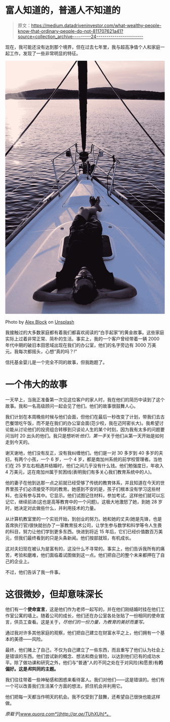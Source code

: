 # 富人知道的，普通人不知道的

> 原文：<https://medium.datadriveninvestor.com/what-wealthy-people-know-that-ordinary-people-do-not-811707621a41?source=collection_archive---------24----------------------->

现在，我可能还没有达到那个境界，但在过去七年里，我与超高净值个人和家庭一起工作，发现了一些非常明显的特征。

![](img/494ffb63309e2333c0506d9f2026906a.png)

Photo by [Alex Block](https://unsplash.com/photos/R-vEolhiyAY?utm_source=unsplash&utm_medium=referral&utm_content=creditCopyText) on [Unsplash](https://unsplash.com/search/photos/rich?utm_source=unsplash&utm_medium=referral&utm_content=creditCopyText)

我接触过的大多数家庭都有着我们都喜欢阅读的“白手起家”的黄金故事。这些家庭实际上过着非常正常、简朴的生活。事实上，我的一个客户曾经带着一辆 2000 年代中期的破旧本田思域出现在我们的办公室，他们的名字旁边有 3000 万美元。我每次都摇头，心想“真的吗？!"

信托基金婴儿是一个完全不同的故事，但我跑题了。

# **一个伟大的故事**

一天早上，当我正准备第一次见这位客户的家人时，我在他们的简历中读到了这个故事。我和一名高级顾问一起会见了他们。他们的故事很鼓舞人心。

我们计划在本周晚些时候与他们会面，但他们在最后一秒改变了计划，带我们去古巴餐馆吃午饭，而不是在我们的办公室会面(范少校，我在迈阿密长大)。我希望讨论能从讨论他们的投资组合转移到只谈论人生的某个时刻，因为我有太多的问题要问当时 20 出头的他们。我只是想听听*他们，第一手*关于他们从第一天开始是如何走到今天的。

谢天谢地，他们没有反正，没有我纠缠他们。他们是一对 30 多岁到 40 多岁的夫妇，有两个小孩，一个 6 岁，一个 4 岁，都是南加州系统的前学校管理者。当他们在 25 岁左右相遇并结婚时，他们之间几乎没有什么钱。他们勉强度日，年收入 4 万美元，这在南加州属于贫困线(表明我们有多关心我们教育系统中的人)。

他的妻子在他到达那一点之前就已经受够了传统的教育体系，并且知道在今天的世界里孩子们必须接受不同的教育。她感到不安的是，孩子们根本没有学习这些材料，也没有参与其中。它显示。他们试图记住材料，参加考试，这样他们就可以忘记它，继续前进(这也是高等教育中的一个问题)。这极大地激怒了她，到她 28 岁时，她决定对此做些什么，并利用技术的力量。

从计算机教室里的一个实验开始，到创业的努力。她和她的丈夫(她是先锋，也是首席执行官)很快就创办了一家教育技术公司，让学生参与数学和科学等令人生畏的科目，努力让他们学到更多东西。快进到将近 15 年后，它们已经价值数百万美元，但我们最终看到的只是头条新闻。他们按部就班，有机成长。

这对夫妇现在被认为是富有的，这没什么不寻常的。事实上，他们告诉我所有的痛苦，考验和磨难，他们面临着试图做到这一点。他们把自己的整个未来都押在了自己的企业上。

不过，他们告诉了我一件事。

# 这很微妙，但却意味深长

他们有一个**使命宣言**，这是他们作为老师一起写的，并在他们刚结婚时挂在他们工作室公寓的墙上。随着公司的成长，他们还在办公室各处张贴了一份相同的使命宣言，供员工查看。这是关于，*尽他们的一份力量，为教育的美好而重写。*

通过我对许多其他家庭的观察，他们把自己建立在财富水平之上，他们拥有一个基本的美德——风险。

最终，他们赌上了自己，不仅为自己建立了一些东西，而且重写了他们认为社会上是错误的东西。他们尝试新的概念、想法和商业冒险，以达到他们已有的成功水平。除了做功课和研究之外，他们与“普通”人的不同之处在于对风险(和愿景)有**的偏好。这是*和*共同的主题。**

我们往往带着一些神秘感和困惑来看待富人。我们对他们——这是错误的。他们有一个可以改善我们生活某个方面的想法，抓住机会并利用它。

他们把每一天都当作明天的机会。我不仅受到了鼓舞，还希望自己很快也能这样做。

*原载于*[*www.quora.com*](http://qr.ae/TUhXUh)*。*